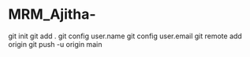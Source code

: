 # MRM_Ajitha-
git init
git add .
git config user.name 
git config user.email
git remote add origin 
git push -u origin main
